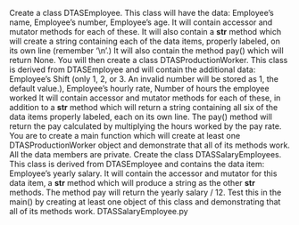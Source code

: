 Create a class DTASEmployee.   This class will have the data: Employee’s name, Employee’s number, Employee’s age.
It will contain accessor and mutator methods for each of these.  It will also contain a __str__ method which will create a string containing each of the data items, properly labeled, on its own line (remember ‘\n’.)  It will also contain the method pay() which will return None.
You will then create a class DTASProductionWorker.  This class is derived from DTASEmployee and will contain the additional data: Employee’s Shift (only 1, 2, or 3.  An invalid number will be stored as 1, the default value.), Employee’s hourly rate, Number of hours the employee worked
It will contain accessor and mutator methods for each of these, in addition to a __str__ method which will return a string containing all six of the data items properly labeled, each on its own line.   The pay() method will return the pay calculated by multiplying the hours worked by the pay rate.
You are to create a main function which will create at least one DTASProductionWorker object and demonstrate that all of its methods work.
All the data members are private.
Create the class DTASSalaryEmployees.  This class is derived from DTASEmployee and contains the data item: Employee’s yearly salary.
It will contain the accessor and mutator for this data item, a __str__ method which will produce a string as the other __str__ methods.  The method pay will return the yearly salary / 12.   Test this in the main() by creating at least one object of this class and demonstrating that all of its methods work. DTASSalaryEmployee.py
